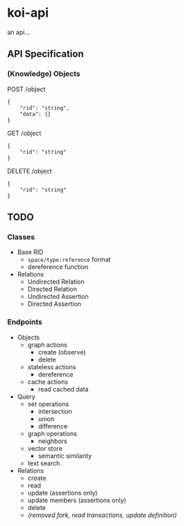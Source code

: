 # koi-api
an api...

## API Specification

### (Knowledge) Objects

POST /object

```
{
    "rid": "string",
    "data": {}
}
```

GET /object


```
{
    "rid": "string"
}
```

DELETE /object

```
{
    "rid": "string"
}
```

## TODO
### Classes
- Base RID
    - `space/type:reference` format
    - dereference function
- Relations
    - Undirected Relation
    - Directed Relation
    - Undirected Assertion
    - Directed Assertion

### Endpoints
- Objects
    - graph actions
        - create (observe)
        - delete
    - stateless actions
        - dereference
    - cache actions
        - read cached data
- Query
    - set operations
        - intersection
        - union
        - difference
    - graph operations
        - neighbors
    - vector store
        - semantic similarity
    - text search
- Relations
    - create
    - read
    - update (assertions only)
    - update members (assertions only)
    - delete
    - *(removed fork, read transactions, update definition)*